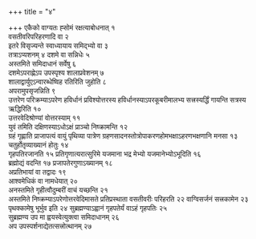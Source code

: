 +++
title = "४"

+++
एकैको वाग्यतः ह्सोमं रक्षत्याबोधनात् १  
वसतीवरिपरिहरणादि वा २  
इतरे
विसृज्यन्ते स्वाध्यायाय समिद्भ्यो वा ३  
तत्राऽप्यशनम् ४
दशमे वा सन्निधेः ५  
अस्तमिते समिदाधानं सर्वेषु ६  
दशमेऽपराह्णेऽप
उपस्पृश्य शालाप्रवेशनम् ७  
शालाद्वार्युएऽन्वारब्धेष्विह रतिरिति
जुहोति ८  
अपरामुपसृजन्निति ९  
उत्तरेण परिक्रम्याऽपरेण
हविर्धानं प्रविश्योत्तरस्य हविर्धानस्याऽपरकूबरीमालभ्य
सत्त्रस्यर्द्धिं गायन्ति सत्रस्य ऋद्धिरिति १०  
उत्तरवेदिश्रोण्यां
वोत्तरस्याम् ११  
युवं तमिति दक्षिणस्याऽधोऽक्षं प्राञ्चो
निष्क्रामन्ति १२  
ग्रहं गृह्णाति प्राजापत्यं वायुं पृथिव्या
पात्रेण ग्रहणसादनस्तोत्रोपाकरणहोमभक्षाऽहरणभक्षणानि मनसा १३
चतुर्होतृव्याख्यानं होतुः १४  
गृहपतिरजानति १५
प्रतिगृणात्यरात्सुरिमे यजमाना भद्र मेभ्यो
यजमानेभ्योऽभूदिति १६  
ब्रह्मोद्यं वदन्ति १७
प्रजापतेरगुणाऽख्यानम् १८  
अप्रतिभायां वा तद्वादः १९  
आश्वमेधिकं
वा नामधेयात् २०  
अनस्तमिते गृहीत्वौदुम्बरीं वाचं यच्छन्ति २१  
अस्तमिते
निष्क्रम्याऽपरेणोत्तरवेदिमासते प्रतिप्रस्थाता वसतीवरीः परिहरति २२
वाग्विसर्जनं सत्त्रकामेन २३  
पृथक्कामेषु भूर्भुव इति २४
सुब्रह्मण्याऽह्वानं गृहपतेर्यं वाऽहं गृहपतिः २५  
सुब्रह्मण्य
उप मा ह्वयस्वेत्युक्त्वा समिदाधानम् २६  
अप
उपस्पर्शनाद्येतत्सत्त्रोत्थानम्
२७  
